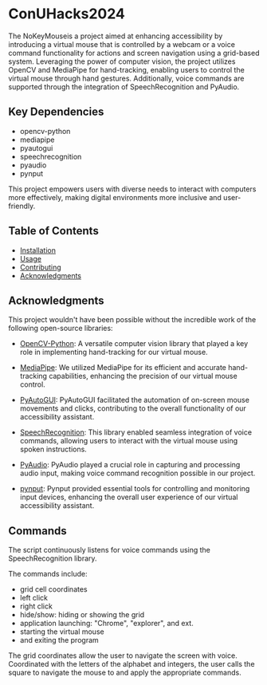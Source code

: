 # ConUHacks2024

The NoKeyMouseis a project aimed at enhancing accessibility by introducing a virtual mouse that is controlled by a webcam or a voice command functionality for actions and screen navigation using a grid-based system. Leveraging the power of computer vision, the project utilizes OpenCV and MediaPipe for hand-tracking, enabling users to control the virtual mouse through hand gestures. Additionally, voice commands are supported through the integration of SpeechRecognition and PyAudio.

## Key Dependencies
- opencv-python
- mediapipe
- pyautogui
- speechrecognition
- pyaudio
- pynput

This project empowers users with diverse needs to interact with computers more effectively, making digital environments more inclusive and user-friendly.

## Table of Contents
- [Installation](#installation)
- [Usage](#usage)
- [Contributing](#contributing)
- [Acknowledgments](#acknowledgments)

## Acknowledgments

This project wouldn't have been possible without the incredible work of the following open-source libraries:

- [OpenCV-Python](https://github.com/opencv/opencv-python): A versatile computer vision library that played a key role in implementing hand-tracking for our virtual mouse.

- [MediaPipe](https://github.com/google/mediapipe): We utilized MediaPipe for its efficient and accurate hand-tracking capabilities, enhancing the precision of our virtual mouse control.

- [PyAutoGUI](https://github.com/asweigart/pyautogui): PyAutoGUI facilitated the automation of on-screen mouse movements and clicks, contributing to the overall functionality of our accessibility assistant.

- [SpeechRecognition](https://github.com/Uberi/speech_recognition): This library enabled seamless integration of voice commands, allowing users to interact with the virtual mouse using spoken instructions.

- [PyAudio](https://github.com/intxcc/pyaudio): PyAudio played a crucial role in capturing and processing audio input, making voice command recognition possible in our project.

- [pynput](https://github.com/moses-palmer/pynput): Pynput provided essential tools for controlling and monitoring input devices, enhancing the overall user experience of our virtual accessibility assistant.

## Commands

The script continuously listens for voice commands using the SpeechRecognition library.

The commands include:
- grid cell coordinates 
- left click 
- right click 
- hide/show: hiding or showing the grid 
- application launching: "Chrome", "explorer", and ext. 
- starting the virtual mouse
- and exiting the program

The grid coordinates allow the user to navigate the screen with voice. Coordinated with the letters of the alphabet and integers, the user calls the square to navigate the mouse to and apply the appropriate commands. 

